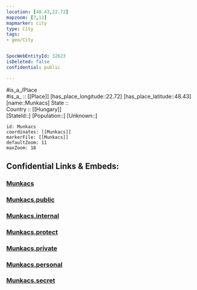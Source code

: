 ```yaml
---
location: [48.43,22.72] 
mapzoom: [7,12] 
mapmarker: city 
type: City
tags:
- geo/City


SpocWebEntityId: 32623
isDeleted: false
confidential: public

---
```

#is_a_/Place  
#is_a_ :: [[Place]] 
[has_place_longitude::22.72] 
[has_place_latitude::48.43] 
[name::Munkacs] 
State ::  
Country :: [[Hungary]]  
[StateId::] 
[Population::] 
[Unknown::] 


```leaflet
id: Munkacs
coordinates: [[Munkacs]] 
markerFile: [[Munkacs]] 
defaultZoom: 11 
maxZoom: 18
```


## Confidential Links & Embeds: 

### [Munkacs](/_Standards/Earth/Continent/Europe/Europe~East/Ukraine/Regions~Ukraine/Transcarpathia/City/Munkacs.md) 

### [Munkacs.public](/_public/Earth/Continent/Europe/Europe~East/Ukraine/Regions~Ukraine/Transcarpathia/City/Munkacs.public.md) 

### [Munkacs.internal](/_internal/Earth/Continent/Europe/Europe~East/Ukraine/Regions~Ukraine/Transcarpathia/City/Munkacs.internal.md) 

### [Munkacs.protect](/_protect/Earth/Continent/Europe/Europe~East/Ukraine/Regions~Ukraine/Transcarpathia/City/Munkacs.protect.md) 

### [Munkacs.private](/_private/Earth/Continent/Europe/Europe~East/Ukraine/Regions~Ukraine/Transcarpathia/City/Munkacs.private.md) 

### [Munkacs.personal](/_personal/Earth/Continent/Europe/Europe~East/Ukraine/Regions~Ukraine/Transcarpathia/City/Munkacs.personal.md) 

### [Munkacs.secret](/_secret/Earth/Continent/Europe/Europe~East/Ukraine/Regions~Ukraine/Transcarpathia/City/Munkacs.secret.md)

